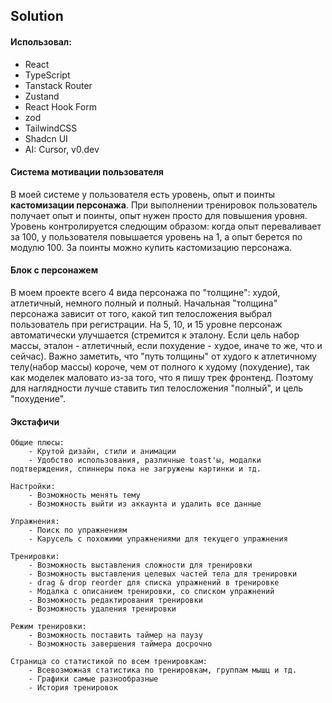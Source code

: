 ## Solution

#### Использовал:

- React
- TypeScript
- Tanstack Router
- Zustand
- React Hook Form
- zod
- TailwindCSS
- Shadcn UI
- AI: Cursor, v0.dev

#### Система мотивации пользователя

В моей системе у пользователя есть уровень, опыт и поинты <b>кастомизации персонажа</b>. При выполнении тренировок пользователь получает опыт и поинты, опыт нужен просто для повышения уровня. Уровень контролируется следющим образом: когда опыт переваливает за 100, у пользователя повышается уровень на 1, а опыт берется по модулю 100. За поинты можно купить кастомизацию персонажа.

#### Блок с персонажем

В моем проекте всего 4 вида персонажа по "толщине": худой, атлетичный, немного полный и полный. Начальная "толщина" персонажа зависит от того, какой тип телосложения выбрал пользователь при регистрации. На 5, 10, и 15 уровне персонаж автоматически улучшается (стремится к эталону. Если цель набор массы, эталон - атлетичный, если похудение - худое, иначе то же, что и сейчас). Важно заметить, что "путь толщины" от худого к атлетичному телу(набор массы) короче, чем от полного к худому (похудение), так как моделек маловато из-за того, что я пишу трек фронтенд. Поэтому для наглядности лучше ставить тип телосложения "полный", и цель "похудение".

#### Экстафичи

    Общие плюсы:
        - Крутой дизайн, стили и анимации
        - Удобство использования, различные toast'ы, модалки подтверждения, спиннеры пока не загружены картинки и тд.

    Настройки:
        - Возможность менять тему
        - Возможность выйти из аккаунта и удалить все данные

    Упражнения:
        - Поиск по упражнениям
        - Карусель с похожими упражнениями для текущего упражнения

    Тренировки:
        - Возможность выставления сложности для тренировки
        - Возможность выставления целевых частей тела для тренировки
        - drag & drop reorder для списка упражнений в тренировке
        - Модалка с описанием тренировки, со списком упражнений
        - Возможность редактирования тренировки
        - Возможность удаления тренировки

    Режим тренировки:
        - Возможность поставить таймер на паузу
        - Возможность завершения таймера досрочно

    Страница со статистикой по всем тренировкам:
        - Всевозможная статистика по тренировкам, группам мышц и тд.
        - Графики самые разнообразные
        - История тренировок
